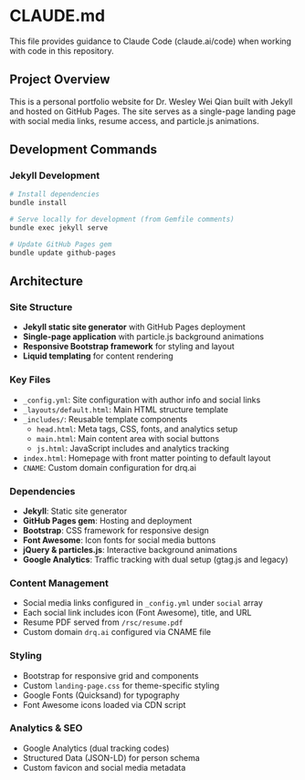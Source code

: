 # CLAUDE.md

This file provides guidance to Claude Code (claude.ai/code) when working with code in this repository.

## Project Overview

This is a personal portfolio website for Dr. Wesley Wei Qian built with Jekyll and hosted on GitHub Pages. The site serves as a single-page landing page with social media links, resume access, and particle.js animations.

## Development Commands

### Jekyll Development
```bash
# Install dependencies
bundle install

# Serve locally for development (from Gemfile comments)
bundle exec jekyll serve

# Update GitHub Pages gem
bundle update github-pages
```

## Architecture

### Site Structure
- **Jekyll static site generator** with GitHub Pages deployment
- **Single-page application** with particle.js background animations
- **Responsive Bootstrap framework** for styling and layout
- **Liquid templating** for content rendering

### Key Files
- `_config.yml`: Site configuration with author info and social links
- `_layouts/default.html`: Main HTML structure template
- `_includes/`: Reusable template components
  - `head.html`: Meta tags, CSS, fonts, and analytics setup
  - `main.html`: Main content area with social buttons
  - `js.html`: JavaScript includes and analytics tracking
- `index.html`: Homepage with front matter pointing to default layout
- `CNAME`: Custom domain configuration for drq.ai

### Dependencies
- **Jekyll**: Static site generator
- **GitHub Pages gem**: Hosting and deployment
- **Bootstrap**: CSS framework for responsive design
- **Font Awesome**: Icon fonts for social media buttons
- **jQuery & particles.js**: Interactive background animations
- **Google Analytics**: Traffic tracking with dual setup (gtag.js and legacy)

### Content Management
- Social media links configured in `_config.yml` under `social` array
- Each social link includes icon (Font Awesome), title, and URL
- Resume PDF served from `/rsc/resume.pdf`
- Custom domain `drq.ai` configured via CNAME file

### Styling
- Bootstrap for responsive grid and components
- Custom `landing-page.css` for theme-specific styling
- Google Fonts (Quicksand) for typography
- Font Awesome icons loaded via CDN script

### Analytics & SEO
- Google Analytics (dual tracking codes)
- Structured Data (JSON-LD) for person schema
- Custom favicon and social media metadata